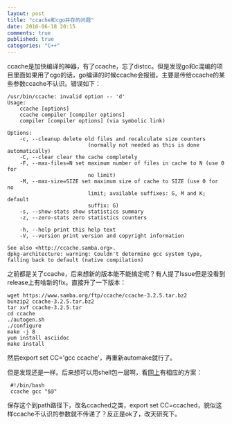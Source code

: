 ```yaml
---
layout: post
title: "ccache和cgo并存的问题"
date: 2016-06-18 20:15
comments: true
published: true
categories: "C++"
---
```


   ccache是加快编译的神器，有了ccache，忘了distcc。但是发现go和c混编的项目里面如果用了cgo的话，go编译的时候ccache会报错。主要是传给ccache的某些参数ccache不认识。错误如下：

   	/usr/bin/ccache: invalid option -- 'd'
	Usage:
	    ccache [options]
	    ccache compiler [compiler options]
	    compiler [compiler options] (via symbolic link)

	Options:
	    -c, --cleanup delete old files and recalculate size counters
	                          (normally not needed as this is done automatically)
	    -C, --clear clear the cache completely
	    -F, --max-files=N set maximum number of files in cache to N (use 0 for
	                          no limit)
	    -M, --max-size=SIZE set maximum size of cache to SIZE (use 0 for no
	                          limit; available suffixes: G, M and K; default
	                          suffix: G)
	    -s, --show-stats show statistics summary
	    -z, --zero-stats zero statistics counters

	    -h, --help print this help text
	    -V, --version print version and copyright information

	See also <http://ccache.samba.org>.
	dpkg-architecture: warning: Couldn't determine gcc system type, falling back to default (native compilation)

  之前都是关了ccache，后来想新的版本能不能搞定呢？有人提了Issue但是没看到release上有啥新的fix。直接升了一下版本：


  	wget https://www.samba.org/ftp/ccache/ccache-3.2.5.tar.bz2
  	bunzip2 ccache-3.2.5.tar.bz2
  	tar xvf ccache-3.2.5.tar
  	cd ccache
  	./autogen.sh
  	./configure
  	make -j 8
  	yum install asciidoc
  	make install

   然后export set CC='gcc ccache'，再重新automake就行了。

   但是发现还是一样。后来想可以用shell包一层啊，看[网上][1]有相应的方案：

   	 #!/bin/bash
  	 ccache gcc "$@"

   保存这个到path路径下，改名ccached之类，export set CC=ccached，貌似这样ccache不认识的参数就不传递了？反正是ok了，改天研究下。
   


[1]: https://bbs.archlinux.org/viewtopic.php?id=204639 "ccache does not work with nvcc (CUDA)"